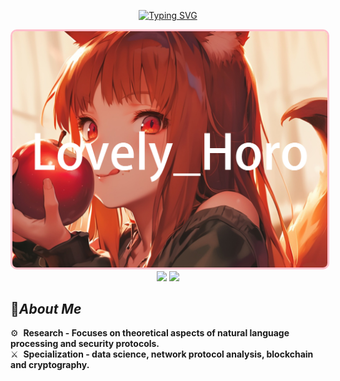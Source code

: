 <div align="center"> 

[![Typing SVG](https://readme-typing-svg.demolab.com?font=Anta&size=35&pause=1000&color=F77C48&center=true&vCenter=true&random=false&width=435&lines=Welcome+to+my+NEW+World)](https://git.io/typing-svg)
</div>

<div align="center">

  <img src="img/img-1.jpg" width="685" style="border-radius: 10px; border: 3px solid pink;">
</div>

<div align="center">
  
  <img src="https://github-readme-stats.vercel.app/api?username=SaaRaaS-1300&show_icons=true&theme=gruvbox" height="200">
  <img src="https://github-readme-stats.vercel.app/api/top-langs/?username=SaaRaaS-1300" height="200">
</div>


## 🌠***About Me***

⚙️ &nbsp;**Research - Focuses on theoretical aspects of natural language processing and security protocols.** \
⚔️ &nbsp;**Specialization - data science, network protocol analysis, blockchain and cryptography.**
